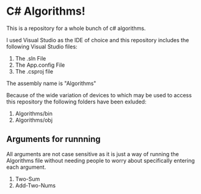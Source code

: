 # C# Algorithms!
This is a repository for a whole bunch of c# algorithms.

I used Visual Studio as the IDE of choice and this repository includes
the following Visual Studio files:

1. The .sln File
2. The App.config File
3. The .csproj file

The assembly name is "Algorithms"

Because of the wide variation of devices to which may be used to access this repository
the following folders have been exluded:

1. Algorithms/bin
2. Algorithms/obj

## Arguments for runnning
All arguments are not case sensitive as it is just a way of running the Algorithms file without needing people to
worry about specifically entering each argument.

1. Two-Sum
2. Add-Two-Nums
